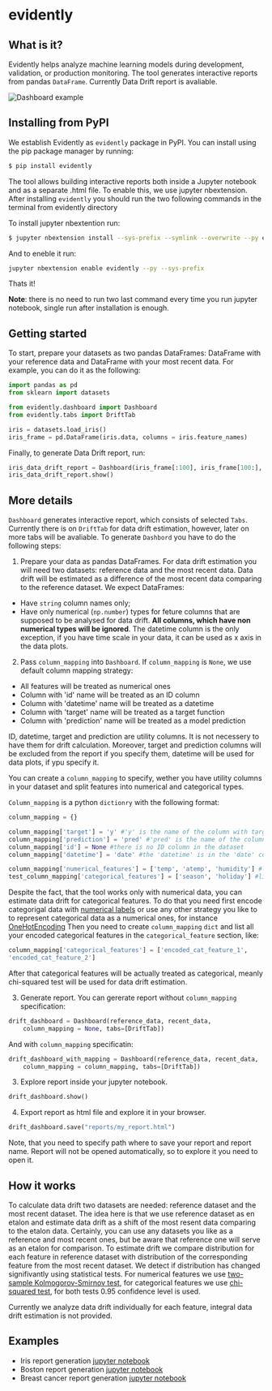 # evidently
## What is it?
Evidently helps analyze machine learning models during development, validation, or production monitoring. The tool generates interactive reports from pandas `DataFrame`. Currently Data Drift report is avaliable.

![Dashboard example](https://github.com/evidentlyai/evidently/blob/main/evidently/examples/iris_data_drift_report_picture.png)

## Installing from PyPI
We establish Evidently as `evidently` package in PyPI.
You can install using the pip package manager by running:
```sh
$ pip install evidently
```
 The tool allows building interactive reports both inside a Jupyter notebook and as a separate .html file. To enable this, we use jupyter nbextension. After installing `evidently` you should run the two following commands in the terminal from evidently directory

To install jupyter nbextention run:
```sh
$ jupyter nbextension install --sys-prefix --symlink --overwrite --py evidently
```
And to eneble it run:
```sh
jupyter nbextension enable evidently --py --sys-prefix
```
Thats it!

**Note**: there is no need to run two last command every time you run jupyter notebook, single run after installation is enough.
## Getting started
To start, prepare your datasets as two pandas DataFrames: DataFrame with your reference data and DataFrame with your most recent data. For example, you can do it as the following:

```python
import pandas as pd
from sklearn import datasets

from evidently.dashboard import Dashboard
from evidently.tabs import DriftTab

iris = datasets.load_iris()
iris_frame = pd.DataFrame(iris.data, columns = iris.feature_names)
```

Finally, to generate Data Drift report, run:
```python
iris_data_drift_report = Dashboard(iris_frame[:100], iris_frame[100:], column_mapping = None, tabs = [DriftTab])
iris_data_drift_report.show()
```

## More details
`Dashboard` generates interactive report, which consists of selected `Tabs`. Currently there is on `DriftTab` for data drift estimation, however, later on more tabs will be avaliable.
To generate `Dashbord` you have to do the following steps:
1. Prepare your data as pandas DataFrames. 
For data drift estimation you will need two datasets: reference data and the most recent data. Data drift will be estimated as a difference of the most recent data comparing to the reference dataset.
We expect DataFrames:
- Have `string` column names only;
- Have only numerical (`np.number`) types for feture columns that are supposed to be analysed for data drift. **All columns, which have non numerical types will be ignored**. The datetime column is the only exception, if you have time scale in your data, it can be used as x axis in the data plots. 

2. Pass `column_mapping` into `Dashboard`. 
If `column_mapping` is `None`, we use default column mapping strategy:
- All features will be treated as numerical ones
- Column with 'id' name will be treated as an ID column
- Column with 'datetime' name will be treated as a datetime 
- Column with 'target' name will be treated as a target function
- Column with 'prediction' name will be treated as a model prediction

ID, datetime, target and prediction are utility columns. It is not necessery to have them for drift calculation. Moreover, target and prediction columns will be excluded from the report if you specify them, datetime will be used for data plots, if ypu specify it. 

You can create a `column_mapping` to specify, wether you have utility columns in your dataset and split features into numerical and categorical types. 

`Column_mapping` is a python `dictionry` with the following format:
```python
column_mapping = {}

column_mapping['target'] = 'y' #'y' is the name of the column with target function
column_mapping['prediction'] = 'pred' #'pred' is the name of the column with the model predictions
column_mapping['id'] = None #there is no ID column in the dataset
column_mapping['datetime'] = 'date' #the 'datetime' is in the 'date' column

column_mapping['numerical_features'] = ['temp', 'atemp', 'humidity'] #list of the numerical features
test_column_mapping['categorical_features'] = ['season', 'holiday'] #list of the categorical features
```

Despite the fact, that the tool works only with numerical data, you can estimate data drift for categorical features. To do that you need first encode categorigal data with [numerical labels](https://scikit-learn.org/stable/modules/generated/sklearn.preprocessing.LabelEncoder.html) or use any other strategy you like to to represent categorical data as a numerical ones, for instance [OneHotEncoding](https://pandas.pydata.org/pandas-docs/stable/reference/api/pandas.get_dummies.html) Then you need to create `column_mapping` `dict` and list all your encoded categorical features in the `categorical_feature` section, like:
```python
column_mapping['categorical_features'] = ['encoded_cat_feature_1', 
'encoded_cat_feature_2']
```
After that categorical features will be actually treated as categorical, meanly chi-squared test will be used for data drift estimation.

3. Generate report.
You can gererate report without `column_mapping` specification:
```python
drift_dashboard = Dashboard(reference_data, recent_data, 
	column_mapping = None, tabs=[DriftTab])
```
And with `column_mapping` specificatin:
```python
drift_dashboard_with_mapping = Dashboard(reference_data, recent_data, 
	column_mapping = column_mapping, tabs=[DriftTab])
```

3. Explore report inside your jupyter notebook.
```python
drift_dashboard.show()
```

4. Export report as html file and explore it in your browser.
```python
drift_dashboard.save("reports/my_report.html")
```
Note, that you need to specify path where to save your report and report name. 
Report will not be opened automatically, so to explore it you need to open it.

## How it works
To calculate data drift two datasets are needed: reference dataset and the most recent dataset. The idea here is that we use reference dataset as en etalon and estimate data drift as a shift of the most resent data comparing to the etalon data. Certainly, you can use any datasets you like as a reference and most recent ones, but be aware that reference one will serve as an etalon for comparison.
To estimate drift we compare distribution for each feature in reference dataset with distribution of the corresponding feature from the most recent dataset. We detect if distribution has changed signifivantly using statistical tests. 
For numerical features we use [two-sample Kolmogorov-Smirnov test](https://en.wikipedia.org/wiki/Kolmogorov%E2%80%93Smirnov_test), for categorical features we use [chi-squared test](https://en.wikipedia.org/wiki/Chi-squared_test), for both tests 0.95 confidence level is used. 

Currently we analyze data drift individually for each feature, integral data drift estimation is not provided.

## Examples
- Iris report generation [jupyter notebook](https://github.com/evidentlyai/evidently/blob/main/evidently/examples/iris_data_drift.ipynb)
- Boston report generation [jupyter notebook](https://github.com/evidentlyai/evidently/blob/main/evidently/examples/boston_data_drift.ipynb)
- Breast cancer report generation [jupyter notebook](https://github.com/evidentlyai/evidently/blob/main/evidently/examples/breast_cancer_data_drift.ipynb)
